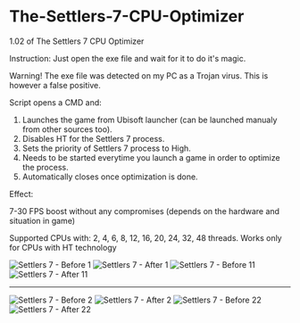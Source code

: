 # The-Settlers-7-CPU-Optimizer
1.02 of The Settlers 7 CPU Optimizer

Instruction:
Just open the exe file and wait for it to do it's magic.

Warning!
The exe file was detected on my PC as a Trojan virus. This is however a false positive.

Script opens a CMD and:

1. Launches the game from Ubisoft launcher (can be launched manualy from other sources too).
2. Disables HT for the Settlers 7 process.
3. Sets the priority of Settlers 7 process to High.
4. Needs to be started everytime you launch a game in order to optimize the process.
5. Automatically closes once optimization is done.


Effect:

7-30 FPS boost without any compromises (depends on the hardware and situation in game)

Supported CPUs with: 2, 4, 6, 8, 12, 16, 20, 24, 32, 48 threads. Works only for CPUs with HT technology

![Settlers 7 - Before 1](https://user-images.githubusercontent.com/84144527/118640305-1c914200-b7d9-11eb-96d2-eb66fd4524eb.jpg)
![Settlers 7 - After 1](https://user-images.githubusercontent.com/84144527/118640280-1602ca80-b7d9-11eb-9b5d-b55cdfe00e81.jpg)
![Settlers 7 - Before 11](https://user-images.githubusercontent.com/84144527/118640312-1e5b0580-b7d9-11eb-9e7e-7b66f50a38c8.png)
![Settlers 7 - After 11](https://user-images.githubusercontent.com/84144527/118640303-1bf8ab80-b7d9-11eb-9c4e-e62fdfeb7d6a.png)

*******************************

![Settlers 7 - Before 2](https://user-images.githubusercontent.com/84144527/118640309-1dc26f00-b7d9-11eb-9c3b-62edac0f2e38.jpg)
![Settlers 7 - After 2](https://user-images.githubusercontent.com/84144527/118640293-1a2ee800-b7d9-11eb-8eac-68f280f677ba.jpg)
![Settlers 7 - Before 22](https://user-images.githubusercontent.com/84144527/118640314-1e5b0580-b7d9-11eb-8d18-912cf291ff8d.png)
![Settlers 7 - After 22](https://user-images.githubusercontent.com/84144527/118640304-1c914200-b7d9-11eb-868b-bc11e3bf07b1.png)
